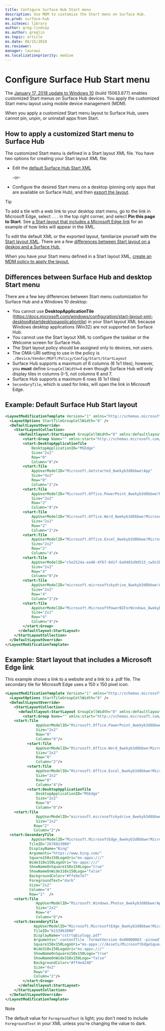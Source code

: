 ```yaml
---
title: Configure Surface Hub Start menu
description: Use MDM to customize the Start menu on Surface Hub. 
ms.prod: surface-hub
ms.sitesec: library
author: greg-lindsay
ms.author: greglin
ms.topic: article
ms.date: 08/15/2018
ms.reviewer: 
manager: laurawi
ms.localizationpriority: medium
---
```


# Configure Surface Hub Start menu

The [January 17, 2018 update to Windows 10](https://support.microsoft.com/help/4057144) (build 15063.877) enables customized Start menus on Surface Hub devices. You apply the customized Start menu layout using mobile device management (MDM).

When you apply a customized Start menu layout to Surface Hub, users cannot pin, unpin, or uninstall apps from Start. 

## How to apply a customized Start menu to Surface Hub

The customized Start menu is defined in a Start layout XML file. You have two options for creating your Start layout XML file:

- Edit the [default Surface Hub Start XML](#default)

    -or-

- Configure the desired Start menu on a desktop (pinning only apps that are available on Surface Hub), and then [export the layout](https://docs.microsoft.com/windows/configuration/customize-and-export-start-layout#export-the-start-layout).

>[!TIP]
>To add a tile with a web link to your desktop start menu, go to the link in Microsoft Edge, select `...` in the top right corner, and select **Pin this page to Start**. See [a Start layout that includes a Microsoft Edge link](#edge) for an example of how links will appear in the XML.

To edit the default XML or the exported layout, familiarize yourself with the [Start layout XML](https://docs.microsoft.com/windows/configuration/start-layout-xml-desktop). There are a few [differences between Start layout on a deskop and a Surface Hub.](#differences)

When you have your Start menu defined in a Start layout XML, [create an MDM policy to apply the layout.](https://docs.microsoft.com/windows/configuration/customize-windows-10-start-screens-by-using-mobile-device-management#a-href-idbkmk-domaingpodeploymentacreate-a-policy-for-your-customized-start-layout)

<span id="differences" />

## Differences between Surface Hub and desktop Start menu

There are a few key differences between Start menu customization for Surface Hub and a Windows 10 desktop:

- You cannot use **DesktopApplicationTile** (https://docs.microsoft.com/windows/configuration/start-layout-xml-desktop#startdesktopapplicationtile) in your Start layout XML because Windows desktop applications (Win32) are not supported on Surface Hub.
- You cannot use the Start layout XML to configure the taskbar or the Welcome screen for Surface Hub.  
- The Start layout policy should be assigned only to devices, not users.
- The OMA-URI setting to use in the policy is `./Device/Vendor/MSFT/Policy/Config/Start/StartLayout`
- Surface Hub supports a maximum of 6 columns (6 1x1 tiles), however, you **must** define `GroupCellWidth=8` even though Surface Hub will only display tiles in columns 0-5, not columns 6 and 7.
- Surface Hub supports a maximum 6 rows (6 1x1 tiles)
- `SecondaryTile`, which is used for links, will open the link in Microsoft Edge.


<span id="default" />

## Example: Default Surface Hub Start layout

```xml
<LayoutModificationTemplate Version="1" xmlns="http://schemas.microsoft.com/Start/2014/LayoutModification">
  <LayoutOptions StartTileGroupCellWidth="8" />
  <DefaultLayoutOverride>
    <StartLayoutCollection>
      <defaultlayout:StartLayout GroupCellWidth="8" xmlns:defaultlayout="http://schemas.microsoft.com/Start/2014/FullDefaultLayout">
        <start:Group Name="" xmlns:start="http://schemas.microsoft.com/Start/2014/StartLayout">
        <start:DesktopApplicationTile
            DesktopApplicationID="MSEdge"
            Size="2x2"
            Row="0"
            Column="0"/>
        <start:Tile
            AppUserModelID="Microsoft.Getstarted_8wekyb3d8bbwe!App"
            Size="4x2"
            Row="0"
            Column="2"/>
        <start:Tile
            AppUserModelID="Microsoft.Office.PowerPoint_8wekyb3d8bbwe!Microsoft.pptim"
            Size="2x2"
            Row="2"
            Column="0"/>
        <start:Tile
            AppUserModelID="Microsoft.Office.Word_8wekyb3d8bbwe!Microsoft.Word"
            Size="2x2"
            Row="2"
            Column="2"/>
        <start:Tile
            AppUserModelID="Microsoft.Office.Excel_8wekyb3d8bbwe!Microsoft.Excel"
            Size="2x2"
            Row="2"
            Column="4"/>
        <start:Tile
            AppUserModelID="c5e2524a-ea46-4f67-841f-6a9465d9d515_cw5n1h2txyewy!App"
            Size="2x2"
            Row="4"
            Column="0"/>
        <start:Tile
            AppUserModelID="microsoft.microsoftskydrive_8wekyb3d8bbwe!App"
            Size="2x2"
            Row="4"
            Column="2"/>
        <start:Tile
            AppUserModelID="Microsoft.MicrosoftPowerBIForWindows_8wekyb3d8bbwe!Microsoft.MicrosoftPowerBIForWindows"
            Size="2x2"
            Row="4"
            Column="4"/>
        </start:Group>
      </defaultlayout:StartLayout>
    </StartLayoutCollection>
  </DefaultLayoutOverride>
</LayoutModificationTemplate>
```

<span id="edge" />

## Example: Start layout that includes a Microsoft Edge link

This example shows a link to a website and a link to a .pdf file. The secondary tile for Microsoft Edge uses a 150 x 150 pixel icon.

```xml
<LayoutModificationTemplate Version="1" xmlns="http://schemas.microsoft.com/Start/2014/LayoutModification">
  <LayoutOptions StartTileGroupCellWidth="8" />
  <DefaultLayoutOverride>
    <StartLayoutCollection>
      <defaultlayout:StartLayout GroupCellWidth="8" xmlns:defaultlayout="http://schemas.microsoft.com/Start/2014/FullDefaultLayout">
        <start:Group Name="" xmlns:start="http://schemas.microsoft.com/Start/2014/StartLayout">
    <start:Tile
              AppUserModelID="Microsoft.Office.PowerPoint_8wekyb3d8bbwe!Microsoft.pptim"
              Size="2x2"
              Row="0"
              Column="0"/>
          <start:Tile
              AppUserModelID="Microsoft.Office.Word_8wekyb3d8bbwe!Microsoft.Word"
              Size="2x2"
              Row="0"
              Column="2"/>
          <start:Tile
              AppUserModelID="Microsoft.Office.Excel_8wekyb3d8bbwe!Microsoft.Excel"
              Size="2x2"
              Row="0"
              Column="4"/>
          <start:DesktopApplicationTile
              DesktopApplicationID="MSEdge"
              Size="2x2"
              Row="0"
              Column="0"/>
    <start:Tile
              AppUserModelID="microsoft.microsoftskydrive_8wekyb3d8bbwe!App"
              Size="2x2" 
             Row="2"
             Column="2"/>   
  <start:SecondaryTile
            AppUserModelID="Microsoft.MicrosoftEdge_8wekyb3d8bbwe!MicrosoftEdge"
           TileID="2678823080"
           DisplayName="Bing"
           Arguments="https://www.bing.com/"
           Square150x150LogoUri="ms-appx:///"
           Wide310x150LogoUri="ms-appx:///"
           ShowNameOnSquare150x150Logo="true"
           ShowNameOnWide310x150Logo="false"
           BackgroundColor="#ffe9e7e7"
           ForegroundText="dark"
           Size="2x2"
           Column="4"
           Row="2"  />
    <start:Tile
              AppUserModelID="Microsoft.Windows.Photos_8wekyb3d8bbwe!App"
              Size="2x2"
              Row="4"
              Column="0"/>
    <start:SecondaryTile
             AppUserModelID="Microsoft.MicrosoftEdge_8wekyb3d8bbwe!MicrosoftEdge"
             TileID="6153963000"
             DisplayName="cstrtqbiology.pdf"
             Arguments="-contentTile -formatVersion 0x00000003 -pinnedTimeLow 0x45b7376e -pinnedTimeHigh 0x01d2356c -securityFlags 0x00000000 -tileType 0x00000000 -url 0x0000003a https://www.ada.gov/regs2010/2010ADAStandards/Guidance_2010ADAStandards.pdf"
             Square150x150LogoUri="ms-appx:///Assets/MicrosoftEdgeSquare150x150.png"
             Wide310x150LogoUri="ms-appx:///" 
             ShowNameOnSquare150x150Logo="true"
             ShowNameOnWide310x150Logo="false"
             BackgroundColor="#ff4e4248"
             Size="4x2" 
             Row="4"
             Column="2"/>
        </start:Group>
      </defaultlayout:StartLayout>
    </StartLayoutCollection>
  </DefaultLayoutOverride>
</LayoutModificationTemplate>
```

>[!NOTE]
>The default value for `ForegroundText` is light; you don't need to include `ForegroundText` in your XML unless you're changing the value to dark.
